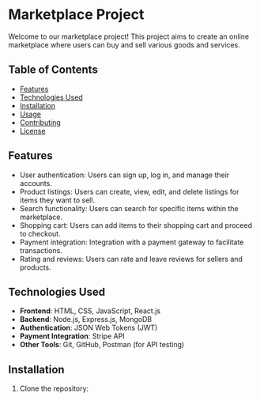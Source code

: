 # Marketplace Project

Welcome to our marketplace project! This project aims to create an online marketplace where users can buy and sell various goods and services.

## Table of Contents
- [Features](#features)
- [Technologies Used](#technologies-used)
- [Installation](#installation)
- [Usage](#usage)
- [Contributing](#contributing)
- [License](#license)

## Features
- User authentication: Users can sign up, log in, and manage their accounts.
- Product listings: Users can create, view, edit, and delete listings for items they want to sell.
- Search functionality: Users can search for specific items within the marketplace.
- Shopping cart: Users can add items to their shopping cart and proceed to checkout.
- Payment integration: Integration with a payment gateway to facilitate transactions.
- Rating and reviews: Users can rate and leave reviews for sellers and products.

## Technologies Used
- **Frontend**: HTML, CSS, JavaScript, React.js
- **Backend**: Node.js, Express.js, MongoDB
- **Authentication**: JSON Web Tokens (JWT)
- **Payment Integration**: Stripe API
- **Other Tools**: Git, GitHub, Postman (for API testing)

## Installation
1. Clone the repository:
